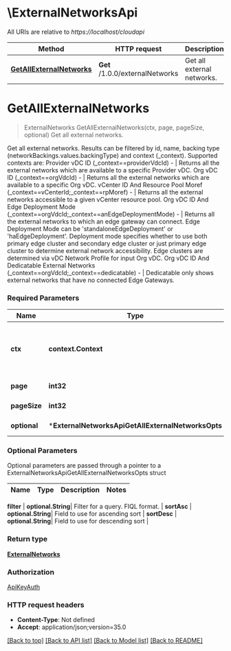 # \ExternalNetworksApi

All URIs are relative to *https://localhost/cloudapi*

Method | HTTP request | Description
------------- | ------------- | -------------
[**GetAllExternalNetworks**](ExternalNetworksApi.md#GetAllExternalNetworks) | **Get** /1.0.0/externalNetworks | Get all external networks.


# **GetAllExternalNetworks**
> ExternalNetworks GetAllExternalNetworks(ctx, page, pageSize, optional)
Get all external networks.

Get all external networks. Results can be filtered by id, name, backing type (networkBackings.values.backingType) and context (_context). Supported contexts are: Provider vDC ID (_context==providerVdcId) - | Returns all the external networks which are available to a specific Provider vDC. Org vDC ID (_context==orgVdcId) - | Returns all the external networks which are available to a specific Org vDC. vCenter ID And Resource Pool Moref (_context==vCenterId;_context==rpMoref) - | Returns all the external networks accessible to a given vCenter resource pool. Org vDC ID And Edge Deployment Mode (_context==orgVdcId;_context==anEdgeDeploymentMode) - | Returns all the external networks to which an edge gateway can connect. Edge Deployment Mode can be 'standaloneEdgeDeployment' or 'haEdgeDeployment'. Deployment mode specifies whether to use both primary edge cluster and secondary edge cluster or just primary edge cluster to determine external network accessibility. Edge clusters are determined via vDC Network Profile for input Org vDC. Org vDC ID And Dedicatable External Networks (_context==orgVdcId;_context==dedicatable) - | Dedicatable only shows external networks that have no connected Edge Gateways. 

### Required Parameters

Name | Type | Description  | Notes
------------- | ------------- | ------------- | -------------
 **ctx** | **context.Context** | context for authentication, logging, cancellation, deadlines, tracing, etc.
  **page** | **int32**| Page to fetch, zero offset. | [default to 1]
  **pageSize** | **int32**| Results per page to fetch. | [default to 25]
 **optional** | ***ExternalNetworksApiGetAllExternalNetworksOpts** | optional parameters | nil if no parameters

### Optional Parameters
Optional parameters are passed through a pointer to a ExternalNetworksApiGetAllExternalNetworksOpts struct

Name | Type | Description  | Notes
------------- | ------------- | ------------- | -------------


 **filter** | **optional.String**| Filter for a query.  FIQL format. | 
 **sortAsc** | **optional.String**| Field to use for ascending sort | 
 **sortDesc** | **optional.String**| Field to use for descending sort | 

### Return type

[**ExternalNetworks**](ExternalNetworks.md)

### Authorization

[ApiKeyAuth](../README.md#ApiKeyAuth)

### HTTP request headers

 - **Content-Type**: Not defined
 - **Accept**: application/json;version=35.0

[[Back to top]](#) [[Back to API list]](../README.md#documentation-for-api-endpoints) [[Back to Model list]](../README.md#documentation-for-models) [[Back to README]](../README.md)

